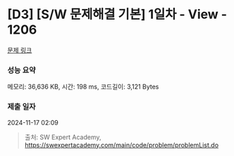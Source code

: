 # [D3] [S/W 문제해결 기본] 1일차 - View - 1206 

[문제 링크](https://swexpertacademy.com/main/code/problem/problemDetail.do?contestProbId=AV134DPqAA8CFAYh) 

### 성능 요약

메모리: 36,636 KB, 시간: 198 ms, 코드길이: 3,121 Bytes

### 제출 일자

2024-11-17 02:09



> 출처: SW Expert Academy, https://swexpertacademy.com/main/code/problem/problemList.do